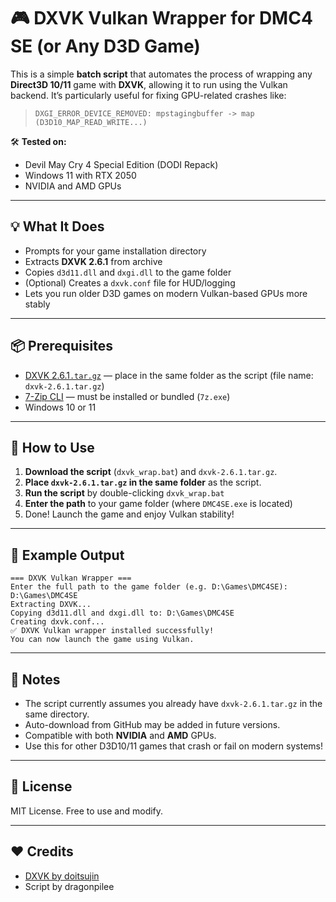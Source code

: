 # 🎮 DXVK Vulkan Wrapper for DMC4 SE (or Any D3D Game)

This is a simple **batch script** that automates the process of wrapping any **Direct3D 10/11** game with **DXVK**, allowing it to run using the Vulkan backend. It’s particularly useful for fixing GPU-related crashes like:

> `DXGI_ERROR_DEVICE_REMOVED: mpstagingbuffer -> map (D3D10_MAP_READ_WRITE...)`

🛠️ **Tested on:**
- Devil May Cry 4 Special Edition (DODI Repack)
- Windows 11 with RTX 2050
- NVIDIA and AMD GPUs

---

## 💡 What It Does

- Prompts for your game installation directory
- Extracts **DXVK 2.6.1** from archive
- Copies `d3d11.dll` and `dxgi.dll` to the game folder
- (Optional) Creates a `dxvk.conf` file for HUD/logging
- Lets you run older D3D games on modern Vulkan-based GPUs more stably

---

## 📦 Prerequisites

- [DXVK 2.6.1`.tar.gz`](https://github.com/doitsujin/dxvk/releases/tag/v2.6.1) — place in the same folder as the script (file name: `dxvk-2.6.1.tar.gz`)
- [7-Zip CLI](https://www.7-zip.org/) — must be installed or bundled (`7z.exe`)
- Windows 10 or 11

---

## 🚀 How to Use

1. **Download the script** (`dxvk_wrap.bat`) and `dxvk-2.6.1.tar.gz`.
2. **Place `dxvk-2.6.1.tar.gz` in the same folder** as the script.
3. **Run the script** by double-clicking `dxvk_wrap.bat`
4. **Enter the path** to your game folder (where `DMC4SE.exe` is located)
5. Done! Launch the game and enjoy Vulkan stability!

---

## 🧰 Example Output

```
=== DXVK Vulkan Wrapper ===
Enter the full path to the game folder (e.g. D:\Games\DMC4SE): D:\Games\DMC4SE
Extracting DXVK...
Copying d3d11.dll and dxgi.dll to: D:\Games\DMC4SE
Creating dxvk.conf...
✅ DXVK Vulkan wrapper installed successfully!
You can now launch the game using Vulkan.
```

---

## 📝 Notes

- The script currently assumes you already have `dxvk-2.6.1.tar.gz` in the same directory.
- Auto-download from GitHub may be added in future versions.
- Compatible with both **NVIDIA** and **AMD** GPUs.
- Use this for other D3D10/11 games that crash or fail on modern systems!

---

## 📃 License

MIT License. Free to use and modify.

---

## ❤️ Credits

- [DXVK by doitsujin](https://github.com/doitsujin/dxvk)
- Script by dragonpilee
